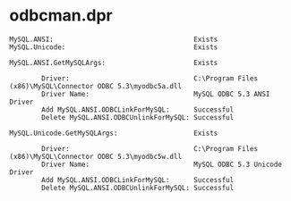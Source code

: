 # odbcman.dpr

    MySQL.ANSI:                                   Exists
    MySQL.Unicode:                                Exists
    
    MySQL.ANSI.GetMySQLArgs:                      Exists
    
            Driver:                               C:\Program Files (x86)\MySQL\Connector ODBC 5.3\myodbc5a.dll
            Driver Name:                          MySQL ODBC 5.3 ANSI Driver
            Add MySQL.ANSI.ODBCLinkForMySQL:      Successful
            Delete MySQL.ANSI.ODBCUnlinkForMySQL: Successful
    
    MySQL.Unicode.GetMySQLArgs:                   Exists
    
            Driver:                               C:\Program Files (x86)\MySQL\Connector ODBC 5.3\myodbc5w.dll
            Driver Name:                          MySQL ODBC 5.3 Unicode Driver
            Add MySQL.ANSI.ODBCLinkForMySQL:      Successful
            Delete MySQL.ANSI.ODBCUnlinkForMySQL: Successful
